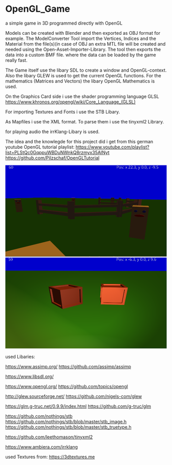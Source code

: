 # OpenGL_Game
a simple game in 3D programmed directly with OpenGL

Models can be created with Blender and then exported as OBJ format for example.
The ModelConverter Tool import the Vertices, Indices and the Material from the file(s)(in case of OBJ an extra MTL file will be created and needed
using the Open-Asset-Importer-Library. The tool then exports the data into a custom BMF file. where the data can be loaded by the game really fast.

The Game itself use the libary SDL to create a window and OpenGL-context. Also the libary GLEW is used to get the current OpenGL functions.
For the mathematics (Matrices and Vectors) the libary OpenGL Mathematics is used.

On the Graphics Card side i use the shader programming language GLSL
https://www.khronos.org/opengl/wiki/Core_Language_(GLSL)

For importing Textures and Fonts i use the STB Libary.

As Mapfiles i use the XML format. To parse them i use the tinyxml2 Library.

for playing audio the irrKlang-Libary is used.

The idea and the knowlegde for this project did i get from this german youtube OpenGL tutorial playlist:
https://www.youtube.com/playlist?list=PLStQc0GqppuWBDuNWnkQ8rzmyx35AINyt
https://github.com/Pilzschaf/OpenGLTutorial

![](Images/screenshot1.png)
![](Images/screenshot2.png)

used Libaries:

https://www.assimp.org/
https://github.com/assimp/assimp

https://www.libsdl.org/

https://www.opengl.org/
https://github.com/topics/opengl

http://glew.sourceforge.net/
https://github.com/nigels-com/glew

https://glm.g-truc.net/0.9.9/index.html
https://github.com/g-truc/glm

https://github.com/nothings/stb
https://github.com/nothings/stb/blob/master/stb_image.h
https://github.com/nothings/stb/blob/master/stb_truetype.h

https://github.com/leethomason/tinyxml2

https://www.ambiera.com/irrklang

used Textures from:
https://3dtextures.me
